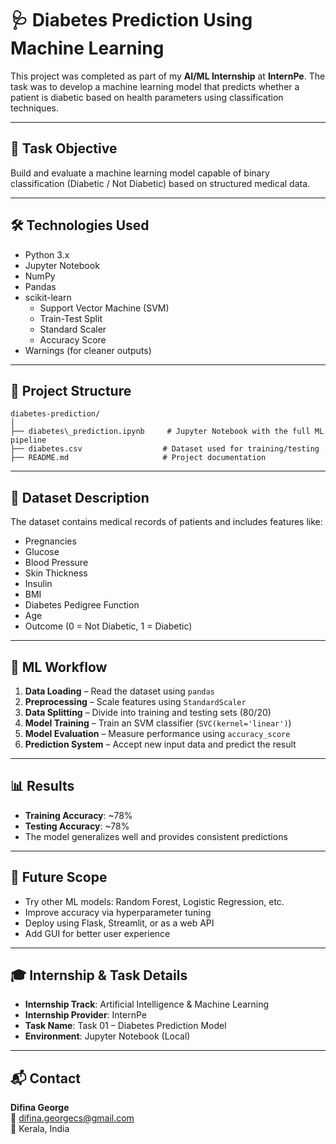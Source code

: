 # 🩺 Diabetes Prediction Using Machine Learning

This project was completed as part of my **AI/ML Internship** at **InternPe**. The task was to develop a machine learning model that predicts whether a patient is diabetic based on health parameters using classification techniques.

---

## 📌 Task Objective

Build and evaluate a machine learning model capable of binary classification (Diabetic / Not Diabetic) based on structured medical data.

---

## 🛠️ Technologies Used

- Python 3.x  
- Jupyter Notebook  
- NumPy  
- Pandas  
- scikit-learn  
  - Support Vector Machine (SVM)  
  - Train-Test Split  
  - Standard Scaler  
  - Accuracy Score  
- Warnings (for cleaner outputs)

---

## 📁 Project Structure


```
diabetes-prediction/
│
├── diabetes\_prediction.ipynb     # Jupyter Notebook with the full ML pipeline
├── diabetes.csv                  # Dataset used for training/testing
├── README.md                     # Project documentation

```

---

## 🧬 Dataset Description

The dataset contains medical records of patients and includes features like:
- Pregnancies  
- Glucose  
- Blood Pressure  
- Skin Thickness  
- Insulin  
- BMI  
- Diabetes Pedigree Function  
- Age  
- Outcome (0 = Not Diabetic, 1 = Diabetic)

---

## 🔄 ML Workflow

1. **Data Loading** – Read the dataset using `pandas`
2. **Preprocessing** – Scale features using `StandardScaler`
3. **Data Splitting** – Divide into training and testing sets (80/20)
4. **Model Training** – Train an SVM classifier (`SVC(kernel='linear')`)
5. **Model Evaluation** – Measure performance using `accuracy_score`
6. **Prediction System** – Accept new input data and predict the result

---

## 📊 Results

- **Training Accuracy**: ~78%  
- **Testing Accuracy**: ~78%  
- The model generalizes well and provides consistent predictions

---

## 🔧 Future Scope

- Try other ML models: Random Forest, Logistic Regression, etc.  
- Improve accuracy via hyperparameter tuning  
- Deploy using Flask, Streamlit, or as a web API  
- Add GUI for better user experience

---

## 🎓 Internship & Task Details

- **Internship Track**: Artificial Intelligence & Machine Learning  
- **Internship Provider**: InternPe  
- **Task Name**: Task 01 – Diabetes Prediction Model  
- **Environment**: Jupyter Notebook (Local)

---

## 📬 Contact

**Difina George**  
📧 difina.georgecs@gmail.com  
📍 Kerala, India
